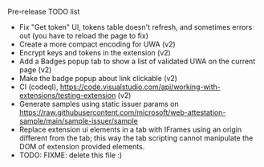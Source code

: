 Pre-release TODO list

* Fix "Get token" UI, tokens table doesn't refresh, and sometimes errors out (you have to reload the page to fix)
* Create a more compact encoding for UWA (v2)
* Encrypt keys and tokens in the extension (v2)
* Add a Badges popup tab to show a list of validated UWA on the current page (v2)
* Make the badge popup about link clickable (v2)
* CI (codeql), https://code.visualstudio.com/api/working-with-extensions/testing-extension (v2)
* Generate samples using static issuer params on https://raw.githubusercontent.com/microsoft/web-attestation-sample/main/sample-issuer/sample
* Replace extension ui elements in a tab with IFrames using an origin different from the tab; this way the tab scripting cannot manipulate the DOM of extension provided elements.
* TODO: FIXME: delete this file :)